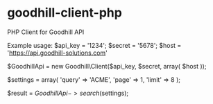 goodhill-client-php
===================

PHP Client for Goodhill API

Example usage:
$api_key = '1234';
$secret = '5678';
$host = 'https://api.goodhill-solutions.com'

$GoodhillApi = new Goodhill\Client($api_key, $secret, array(
	$host
));

$settings = array(
  'query' => 'ACME',
	'page' => 1,
	'limit' => 8
);

$result = $GoodhillApi->search($settings);
